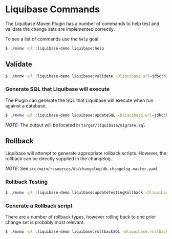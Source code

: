 # Liquibase Commands

The Liquibase Maven Plugin has a number of commands to help test and validate the change sets are implemented correctly.

To see a list of commands use the `help` goal.

```bash
$ ./mvnw -pl :liquibase-demo liquibase:help
```

## Validate

```bash
$ ./mvnw -pl :liquibase-demo liquibase:validate -Dliquibase.url=jdbc:h2:mem:test
```

### Generate SQL that Liquibase will execute

The Plugin can generate the SQL that Liquibase will execute when run against a database.

```bash
$ ./mvnw -pl :liquibase-demo liquibase:updateSQL -Dliquibase.url=jdbc:h2:mem:test
```

*NOTE:* The output will be located in `targer/liquibase/migrate.sql`

## Rollback

Liquibase will attempt to generate appropriate rollback scripts. However, the rollback can be directly supplied in the changelog.

*NOTE:* See `src/main/resources/db/changelog/db.changelog-master.yaml`

### Rollback Testing

```bash
$ ./mvnw -pl :liquibase-demo liquibase:updateTestingRollback -Dliquibase.url=jdbc:h2:mem:test
```

### Generate a Rollback script

There are a number of rollback types, however rolling back to one prior change set is probably most relevant.

```bash
$ ./mvnw -pl :liquibase-demo liquibase:rollbackSQL -Dliquibase.rollbackCount=1 -Dliquibase.url=jdbc:h2:mem:test
```
